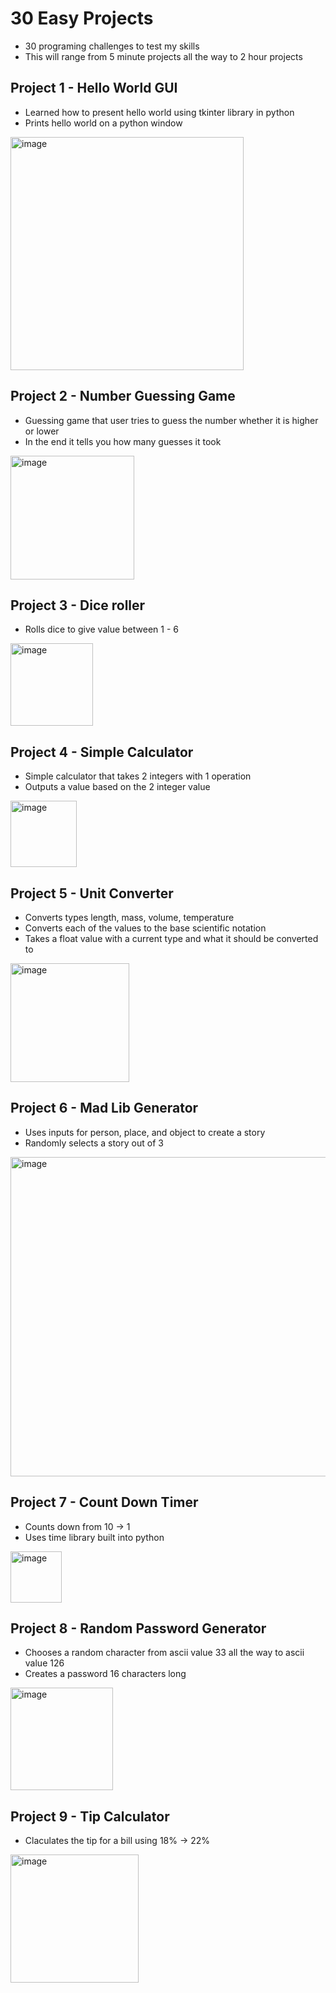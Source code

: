 # 30 Easy Projects
- 30 programing challenges to test my skills
- This will range from 5 minute projects all the way to 2 hour projects

## Project 1 - Hello World GUI
- Learned how to present hello world using tkinter library in python
- Prints hello world on a python window

[<img width="373" alt="image" src="https://github.com/user-attachments/assets/646febcf-4fd3-42a6-b389-fb446f207d89" />](https://github.com/maxwelllokshin1/30-Easy-Projects/blob/main/HelloWorldApp.py)

## Project 2 - Number Guessing Game
- Guessing game that user tries to guess the number whether it is higher or lower
- In the end it tells you how many guesses it took
  
[<img width="198" alt="image" src="https://github.com/user-attachments/assets/702a025f-28bd-4306-ba3a-5208cc8797a2" />](https://github.com/maxwelllokshin1/30-Easy-Projects/blob/main/NumberGuessingGame.py)

## Project 3 - Dice roller
- Rolls dice to give value between 1 - 6
  
[<img width="132" alt="image" src="https://github.com/user-attachments/assets/31c8a2da-41dc-4141-8cdd-3e55c6ec8e3e" />](https://github.com/maxwelllokshin1/30-Easy-Projects/blob/main/DiceRollerSim.py)

## Project 4 - Simple Calculator
- Simple calculator that takes 2 integers with 1 operation
- Outputs a value based on the 2 integer value

[<img width="106" alt="image" src="https://github.com/user-attachments/assets/d10bafd2-5753-457f-b24b-3852037807f5" />
](https://github.com/maxwelllokshin1/30-Easy-Projects/blob/main/SimpleCalculator.py)

## Project 5 - Unit Converter
- Converts types length, mass, volume, temperature
- Converts each of the values to the base scientific notation
- Takes a float value with a current type and what it should be converted to

[<img width="190" alt="image" src="https://github.com/user-attachments/assets/c16e6497-e20a-4a76-b172-e870afb9aabf" />](https://github.com/maxwelllokshin1/30-Easy-Projects/blob/main/UnitConverter.py)

## Project 6 - Mad Lib Generator
- Uses inputs for person, place, and object to create a story
- Randomly selects a story out of 3

[<img width="511" alt="image" src="https://github.com/user-attachments/assets/26df13c2-02fd-405e-9aa2-d88f7e70e149" />](https://github.com/maxwelllokshin1/30-Easy-Projects/blob/main/MadLibGen.py)

## Project 7 - Count Down Timer
- Counts down from 10 -> 1
- Uses time library built into python

[<img width="82" alt="image" src="https://github.com/user-attachments/assets/65a66ac7-3716-461c-906c-fa2b51b17150" />](https://github.com/maxwelllokshin1/30-Easy-Projects/blob/main/CountDownTimer.py)

## Project 8 - Random Password Generator
- Chooses a random character from ascii value 33 all the way to ascii value 126
- Creates a password 16 characters long

[<img width="164" alt="image" src="https://github.com/user-attachments/assets/81757bb8-e5b9-4d23-8e3a-804764001d72" />](https://github.com/maxwelllokshin1/30-Easy-Projects/blob/main/RandPasswordGen.py)

## Project 9 - Tip Calculator
- Claculates the tip for a bill using 18% -> 22%

[<img width="205" alt="image" src="https://github.com/user-attachments/assets/00d950ed-f138-4718-a6da-1525aca9e90d" />](https://github.com/maxwelllokshin1/30-Easy-Projects/blob/main/TipCalculator.py)
